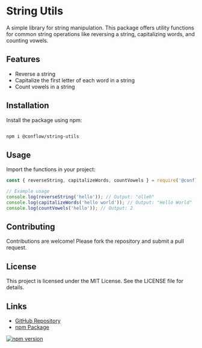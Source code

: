 # String Utils

A simple library for string manipulation. This package offers utility functions for common string operations like reversing a string, capitalizing words, and counting vowels.

## Features
- Reverse a string
- Capitalize the first letter of each word in a string
- Count vowels in a string

## Installation

Install the package using npm:
```bash

npm i @conflow/string-utils

```

## Usage

Import the functions in your project:

```javascript
const { reverseString, capitalizeWords, countVowels } = require('@conflow/string-utils');

// Example usage
console.log(reverseString('hello')); // Output: "olleh"
console.log(capitalizeWords('hello world')); // Output: "Hello World"
console.log(countVowels('hello')); // Output: 2

```

## Contributing

Contributions are welcome! Please fork the repository and submit a pull request.

## License

This project is licensed under the MIT License. See the LICENSE file for details.

## Links

-   [GitHub Repository](https://github.com/mahmud-r-farhan/string-utils)
-   [npm Package](https://www.npmjs.com/package/@conflow/string-utils)

[![npm version](https://img.shields.io/npm/v/string-utils.svg)](https://www.npmjs.com/package/@conflow/string-utils)
